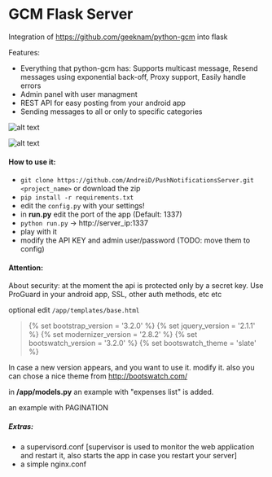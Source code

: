 GCM Flask Server
========================


Integration of https://github.com/geeknam/python-gcm into flask

Features:
- Everything that python-gcm has: Supports multicast message, Resend messages using exponential back-off, Proxy support, Easily handle errors
- Admin panel with user managment
- REST API for easy posting from your android app
- Sending messages to all or only to specific categories


![alt text](https://github.com/AndreiD/PushNotificationsServer/blob/master/app/static/img/pic_0.jpg "How the app looks 1")


![alt text](https://github.com/AndreiD/PushNotificationsServer/blob/master/app/static/img/pic_1.jpg "Send a message")


#### How to use it:

- `git clone https://github.com/AndreiD/PushNotificationsServer.git <project_name>` or download the zip
- `pip install -r requirements.txt`
- edit the `config.py` with your settings!
- in **run.py** edit the port of the app (Default: 1337)
- `python run.py` -> http://server_ip:1337
- play with it
- modify the API KEY and admin user/password (TODO: move them to config)


#### Attention:

About security: at the moment the api is protected only by a secret key. Use ProGuard in your android app, SSL, other auth methods, etc etc

optional edit `/app/templates/base.html`

> <!DOCTYPE html>
> <html lang="en" class="no-js">
> {% set bootstrap_version = '3.2.0' %}
> {% set jquery_version = '2.1.1' %}
> {% set modernizer_version = '2.8.2' %}
> {% set bootswatch_version = '3.2.0' %}
> {% set bootswatch_theme = 'slate' %}


In case a new version appears, and you want to use it. modify it. also you can chose a nice theme from http://bootswatch.com/

in __/app/models.py__ an example with "expenses list" is added.

an example with PAGINATION

##### Extras:

- a supervisord.conf [supervisor is used to monitor the web application and restart it, also starts the app in case you restart your server]
- a simple nginx.conf

